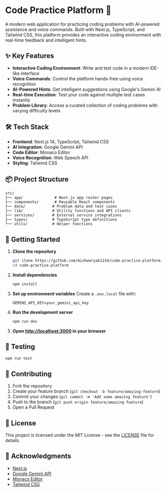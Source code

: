 # Code Practice Platform 🚀

A modern web application for practicing coding problems with AI-powered assistance and voice commands. Built with Next.js, TypeScript, and Tailwind CSS, this platform provides an interactive coding environment with real-time feedback and intelligent hints.

## ✨ Key Features

- **Interactive Coding Environment**: Write and test code in a modern IDE-like interface
- **Voice Commands**: Control the platform hands-free using voice recognition
- **AI-Powered Hints**: Get intelligent suggestions using Google's Gemini AI
- **Real-time Execution**: Test your code against multiple test cases instantly
- **Problem Library**: Access a curated collection of coding problems with varying difficulty levels

## 🛠️ Tech Stack

- **Frontend**: Next.js 14, TypeScript, Tailwind CSS
- **AI Integration**: Google Gemini API
- **Code Editor**: Monaco Editor
- **Voice Recognition**: Web Speech API
- **Styling**: Tailwind CSS

## 📦 Project Structure

```
src/
├── app/              # Next.js app router pages
├── components/       # Reusable React components
├── data/            # Problem data and test cases
├── lib/             # Utility functions and API clients
├── services/        # External service integrations
├── types/           # TypeScript type definitions
└── utils/           # Helper functions
```

## 🚀 Getting Started

1. **Clone the repository**
   ```bash
   git clone https://github.com/Aishwaryak1234/code-practice-platform.git
   cd code-practice-platform
   ```

2. **Install dependencies**
   ```bash
   npm install
   ```

3. **Set up environment variables**
   Create a `.env.local` file with:
   ```
   GEMINI_API_KEY=your_gemini_api_key
   ```

4. **Run the development server**
   ```bash
   npm run dev
   ```

5. **Open [http://localhost:3000](http://localhost:3000) in your browser**

## 🧪 Testing

```bash
npm run test
```

## 📝 Contributing

1. Fork the repository
2. Create your feature branch (`git checkout -b feature/amazing-feature`)
3. Commit your changes (`git commit -m 'Add some amazing feature'`)
4. Push to the branch (`git push origin feature/amazing-feature`)
5. Open a Pull Request

## 📄 License

This project is licensed under the MIT License - see the [LICENSE](LICENSE) file for details.

## 🙏 Acknowledgments

- [Next.js](https://nextjs.org/)
- [Google Gemini API](https://ai.google.dev/)
- [Monaco Editor](https://microsoft.github.io/monaco-editor/)
- [Tailwind CSS](https://tailwindcss.com/) 